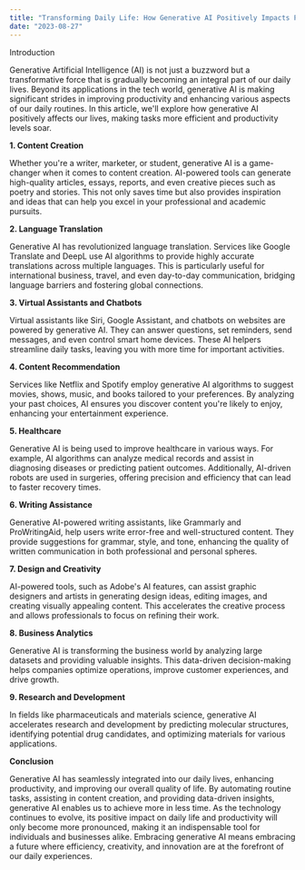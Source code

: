 ```yaml
---
title: "Transforming Daily Life: How Generative AI Positively Impacts Productivity"
date: "2023-08-27"
---
```


Introduction

Generative Artificial Intelligence (AI) is not just a buzzword but a transformative force that is gradually becoming an integral part of our daily lives. Beyond its applications in the tech world, generative AI is making significant strides in improving productivity and enhancing various aspects of our daily routines. In this article, we'll explore how generative AI positively affects our lives, making tasks more efficient and productivity levels soar.

**1. Content Creation**

Whether you're a writer, marketer, or student, generative AI is a game-changer when it comes to content creation. AI-powered tools can generate high-quality articles, essays, reports, and even creative pieces such as poetry and stories. This not only saves time but also provides inspiration and ideas that can help you excel in your professional and academic pursuits.

**2. Language Translation**

Generative AI has revolutionized language translation. Services like Google Translate and DeepL use AI algorithms to provide highly accurate translations across multiple languages. This is particularly useful for international business, travel, and even day-to-day communication, bridging language barriers and fostering global connections.

**3. Virtual Assistants and Chatbots**

Virtual assistants like Siri, Google Assistant, and chatbots on websites are powered by generative AI. They can answer questions, set reminders, send messages, and even control smart home devices. These AI helpers streamline daily tasks, leaving you with more time for important activities.

**4. Content Recommendation**

Services like Netflix and Spotify employ generative AI algorithms to suggest movies, shows, music, and books tailored to your preferences. By analyzing your past choices, AI ensures you discover content you're likely to enjoy, enhancing your entertainment experience.

**5. Healthcare**

Generative AI is being used to improve healthcare in various ways. For example, AI algorithms can analyze medical records and assist in diagnosing diseases or predicting patient outcomes. Additionally, AI-driven robots are used in surgeries, offering precision and efficiency that can lead to faster recovery times.

**6. Writing Assistance**

Generative AI-powered writing assistants, like Grammarly and ProWritingAid, help users write error-free and well-structured content. They provide suggestions for grammar, style, and tone, enhancing the quality of written communication in both professional and personal spheres.

**7. Design and Creativity**

AI-powered tools, such as Adobe's AI features, can assist graphic designers and artists in generating design ideas, editing images, and creating visually appealing content. This accelerates the creative process and allows professionals to focus on refining their work.

**8. Business Analytics**

Generative AI is transforming the business world by analyzing large datasets and providing valuable insights. This data-driven decision-making helps companies optimize operations, improve customer experiences, and drive growth.

**9. Research and Development**

In fields like pharmaceuticals and materials science, generative AI accelerates research and development by predicting molecular structures, identifying potential drug candidates, and optimizing materials for various applications.

**Conclusion**

Generative AI has seamlessly integrated into our daily lives, enhancing productivity, and improving our overall quality of life. By automating routine tasks, assisting in content creation, and providing data-driven insights, generative AI enables us to achieve more in less time. As the technology continues to evolve, its positive impact on daily life and productivity will only become more pronounced, making it an indispensable tool for individuals and businesses alike. Embracing generative AI means embracing a future where efficiency, creativity, and innovation are at the forefront of our daily experiences.